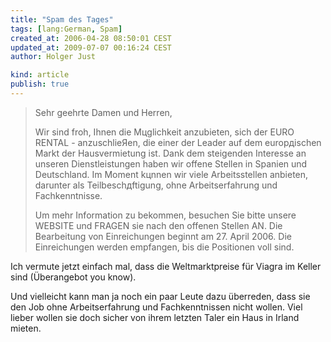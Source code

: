 ```yaml
---
title: "Spam des Tages"
tags: [lang:German, Spam]
created_at: 2006-04-28 08:50:01 CEST
updated_at: 2009-07-07 00:16:24 CEST
author: Holger Just

kind: article
publish: true
---
```


>Sehr geehrte Damen und Herren,
>
>Wir sind froh, Ihnen die Mцglichkeit anzubieten, sich der EURO RENTAL - anzuschlieЯen, die einer der Leader auf dem europдischen Markt der Hausvermietung ist. Dank dem steigenden Interesse an unseren Dienstleistungen haben wir offene Stellen in Spanien und Deutschland. Im Moment kцnnen wir viele Arbeitsstellen anbieten, darunter als Teilbeschдftigung, ohne Arbeitserfahrung und Fachkenntnisse.
>
>Um mehr Information zu bekommen, besuchen Sie bitte unsere WEBSITE und FRAGEN sie nach den offenen Stellen AN. Die Bearbeitung von Einreichungen beginnt am 27. April 2006. Die Einreichungen werden empfangen, bis die Positionen voll sind.

Ich vermute jetzt einfach mal, dass die Weltmarktpreise für Viagra im Keller sind (Überangebot you know).

Und vielleicht kann man ja noch ein paar Leute dazu überreden, dass sie den Job ohne Arbeitserfahrung und Fachkenntnissen nicht wollen. Viel lieber wollen sie doch sicher von ihrem letzten Taler ein Haus in Irland mieten.